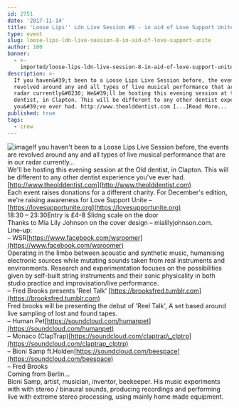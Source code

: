 ```yaml
---
id: 2751
date: '2017-11-14'
title: 'Loose Lips'' Ldn Live Session #8 - in aid of Love Support Unite - Loose Lips'
type: event
slug: loose-lips-ldn-live-session-8-in-aid-of-love-support-unite
author: 100
banner:
  - >-
    imported/loose-lips-ldn-live-session-8-in-aid-of-love-support-unite/image2751.jpeg
description: >-
  If you haven&#39;t been to a Loose Lips Live Session before, the events are
  revolved around any and all types of live musical performance that are in our
  radar currently&#8230; We&#39;ll be hosting this evening session at the Old
  dentist, in Clapton. This will be different to any other dentist experience
  you&#39;ve ever had. http://www.theolddentist.com [...]Read More...
published: true
tags:
  - crew
---
```

![image](../imported/loose-lips-ldn-live-session-8-in-aid-of-love-support-unite/image2751.jpeg)If you haven't been to a Loose Lips Live Session before, the events are revolved around any and all types of live musical performance that are in our radar currently…  
We'll be hosting this evening session at the Old dentist, in Clapton. This will be different to any other dentist experience you've ever had. [http://www.theolddentist.com](http://www.theolddentist.com)  
Each event raises donations for a different charity. For December's edition, we're raising awareness for Love Support Unite – [https://lovesupportunite.org](https://lovesupportunite.org)  
18:30 – 23:30Entry is £4-8 Slidng scale on the door  
Thanks to Mia Lily Johnson on the cover design – mialilyjohnson.com.  
Line-up:  
– WSR[https://www.facebook.com/wsroomer](https://www.facebook.com/wsroomer)  
Operating in the limbo between acoustic and synthetic music, humanising electronic sources while mutating sounds taken from real instruments and environments. Research and experimentation focuses on the possibilities given by self-built string instruments and their sonic physicality in both studio practice and improvisation/live performance.  
– Fred Brooks presents 'Reel Talk' [https://brooksfred.tumblr.com](https://brooksfred.tumblr.com)  
Fred brooks will be presenting the debut of 'Reel Talk', A set based around live sampling of lost and found tapes.  
– Human Pet[https://soundcloud.com/humanpet](https://soundcloud.com/humanpet)  
– Monaco (ClapTrap)[https://soundcloud.com/claptrap\_clptrp](https://soundcloud.com/claptrap_clptrp)  
– Bioni Samp ft.Holden[https://soundcloud.com/beespace](https://soundcloud.com/beespace)  
– Fred Brooks  
Coming from Berlin…  
Bioni Samp, artist, musician, inventor, beekeeper. His music experiments with with stereo / binaural sounds, producing recordings and performing live with extreme stereo processing, using mainly home made equipment.